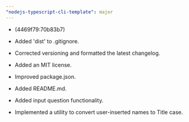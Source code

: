 ```yaml
---
"nodejs-typescript-cli-template": major
---
```


- (4469f79:70b83b7)

- Added 'dist' to .gitignore.
- Corrected versioning and formatted the latest changelog.
- Added an MIT license.
- Improved package.json.
- Added README.md.
- Added input question functionality.
- Implemented a utility to convert user-inserted names to Title case.